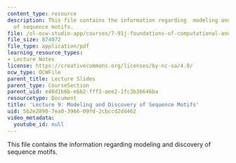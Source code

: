 ```yaml
---
content_type: resource
description: This file contains the information regarding  modeling and discovery
  of sequence motifs.
file: /ol-ocw-studio-app/courses/7-91j-foundations-of-computational-and-systems-biology-spring-2014/5b2e28907ea0396609fd2cbccd2dd462_MIT7_91JS14_Lecture9.pdf
file_size: 874072
file_type: application/pdf
learning_resource_types:
- Lecture Notes
license: https://creativecommons.org/licenses/by-nc-sa/4.0/
ocw_type: OCWFile
parent_title: Lecture Slides
parent_type: CourseSection
parent_uid: e46d1b6b-e6b2-fff3-aee2-1fc3b36646ba
resourcetype: Document
title: 'Lecture 9: Modeling and Discovery of Sequence Motifs'
uid: 5b2e2890-7ea0-3966-09fd-2cbccd2dd462
video_metadata:
  youtube_id: null
---
```

This file contains the information regarding  modeling and discovery of sequence motifs.